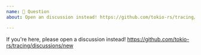 ```yaml
---
name: 🤨 Question
about: Open an discussion instead! https://github.com/tokio-rs/tracing/discussions/new

---
```


If you're here, please open a discussion instead! https://github.com/tokio-rs/tracing/discussions/new
